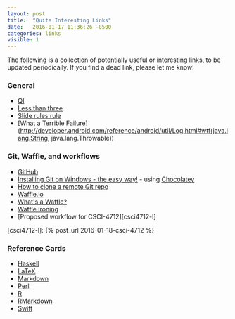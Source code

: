 ```yaml
---
layout: post
title:  "Quite Interesting Links"
date:   2016-01-17 11:36:26 -0500
categories: links
visible: 1
---
```

The following is a collection of potentially useful or interesting links, to be updated periodically. If you find a dead link, please let me know!

### General
- [QI][qi-l]
- [Less than three][llt]
- [Slide rules rule](http://www.sliderules.info/pdf/pdf.htm)
- [What a Terrible Failure](http://developer.android.com/reference/android/util/Log.html#wtf(java.lang.String, java.lang.Throwable))

### Git, Waffle, and workflows
- [GitHub][github-l]
- [Installing Git on Windows - the easy way!][gitinstall-l] - using [Chocolatey][choc-l]
- [How to clone a remote Git repo][gitclone-l]
- [Waffle.io][waffle-l]
- [What's a Waffle?][wafflei-l]
- [Waffle Ironing][wwf-l]
- [Proposed workflow for CSCI-4712][csci4712-l]

[qi-l]: http://qi.com
[llt]: http://cdn.teen.com/wp-content/uploads/2014/10/taylor-swift-heart.gif
[github-l]: http://github.com
[waffle-l]: http://waffle.io
[wafflei-l]: https://youtu.be/yEbRaA3rYuA
[gitinstall-l]: https://mva.microsoft.com/en-us/training-courses/using-git-with-visual-studio-2013-jump-start-8306?l=WGG4QtYy_8604984382
[choc-l]: https://chocolatey.org
[gitclone-l]: https://help.github.com/articles/cloning-a-repository/
[wwf-l]: https://github.com/waffleio/waffle.io/wiki/Recommended-Workflow-Using-Pull-Requests-&-Automatic-Work-Tracking
[csci4712-l]: {% post_url 2016-01-18-csci-4712 %}

### Reference Cards
- [Haskell](http://cheatsheet.codeslower.com/CheatSheet.pdf)
- [LaTeX](https://wch.github.io/latexsheet/latexsheet.pdf)
- [Markdown](http://packetlife.net/media/library/16/Markdown.pdf)
- [Perl](http://michaelgoerz.net/refcards/perl_refcard.pdf)
- [R](https://cran.r-project.org/doc/contrib/Short-refcard.pdf)
- [RMarkdown](https://www.rstudio.com/wp-content/uploads/2015/02/rmarkdown-cheatsheet.pdf)
- [Swift](http://cdn3.raywenderlich.com/wp-content/uploads/2014/06/RW-Swift-Cheatsheet-0_6.pdf)
